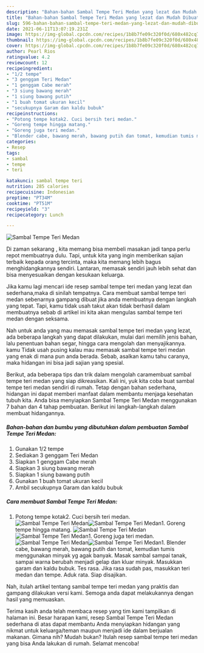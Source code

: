 ```yaml
---
description: "Bahan-bahan Sambal Tempe Teri Medan yang lezat dan Mudah Dibuat"
title: "Bahan-bahan Sambal Tempe Teri Medan yang lezat dan Mudah Dibuat"
slug: 596-bahan-bahan-sambal-tempe-teri-medan-yang-lezat-dan-mudah-dibuat
date: 2021-06-11T13:07:19.231Z
image: https://img-global.cpcdn.com/recipes/1b8b7fe09c320f0d/680x482cq70/sambal-tempe-teri-medan-foto-resep-utama.jpg
thumbnail: https://img-global.cpcdn.com/recipes/1b8b7fe09c320f0d/680x482cq70/sambal-tempe-teri-medan-foto-resep-utama.jpg
cover: https://img-global.cpcdn.com/recipes/1b8b7fe09c320f0d/680x482cq70/sambal-tempe-teri-medan-foto-resep-utama.jpg
author: Pearl Rios
ratingvalue: 4.2
reviewcount: 12
recipeingredient:
- "1/2 tempe"
- "3 genggam Teri Medan"
- "1 genggam Cabe merah"
- "3 siung bawang merah"
- "1 siung bawang putih"
- "1 buah tomat ukuran kecil"
- "secukupnya Garam dan kaldu bubuk"
recipeinstructions:
- "Potong tempe kotak2. Cuci bersih teri medan."
- "Goreng tempe hingga matang."
- "Goreng juga teri medan."
- "Blender cabe, bawang merah, bawang putih dan tomat, kemudian tumis menggunakan minyak yg agak banyak. Masak sambal sampai tanak, sampai warna berubah menjadi gelap dan kluar minyak. Masukkan garam dan kaldu bubuk. Tes rasa. Jika rasa sudah pas, masukkan teri medan dan tempe. Aduk rata. Siap disajikan."
categories:
- Resep
tags:
- sambal
- tempe
- teri

katakunci: sambal tempe teri 
nutrition: 285 calories
recipecuisine: Indonesian
preptime: "PT34M"
cooktime: "PT51M"
recipeyield: "3"
recipecategory: Lunch

---
```



![Sambal Tempe Teri Medan](https://img-global.cpcdn.com/recipes/1b8b7fe09c320f0d/680x482cq70/sambal-tempe-teri-medan-foto-resep-utama.jpg)

Di zaman  sekarang , kita memang bisa membeli masakan jadi tanpa perlu repot membuatnya dulu. Tapi, untuk kita yang ingin memberikan sajian terbaik kepada orang tercinta, maka kita memang lebih bagus menghidangkannya sendiri. Lantaran, memasak sendiri jauh lebih sehat dan bisa menyesuaikan dengan kesukaan keluarga.

Jika kamu lagi mencari ide resep sambal tempe teri medan yang lezat dan sederhana,maka di sinilah tempatnya. Cara membuat sambal tempe teri medan  sebenarnya gampang dibuat jika anda membuatnya dengan langkah yang tepat. Tapi, kamu tidak usah takut akan tidak berhasil dalam membuatnya 
sebab di artikel ini kita akan mengulas sambal tempe teri medan dengan seksama.  



Nah untuk anda yang mau memasak sambal tempe teri medan yang lezat, ada beberapa langkah yang dapat dilakukan, mulai dari memilih jenis bahan, lalu penentuan bahan segar, hingga cara mengolah dan menyajikannya. kamu Tidak usah pusing kalau mau memasak sambal tempe teri medan yang enak di mana pun anda berada. Sebab, asalkan kamu  tahu caranya, maka hidangan ini bisa jadi sajian yang spesial.

Berikut, ada beberapa tips dan trik dalam mengolah caramembuat sambal tempe teri medan yang siap dikreasikan. Kali ini, yuk kita coba buat sambal tempe teri medan sendiri di rumah. Tetap dengan bahan sederhana, hidangan ini dapat memberi manfaat dalam membantu menjaga kesehatan tubuh kita. Anda bisa menyiapkan Sambal Tempe Teri Medan menggunakan 7 bahan dan 4 tahap pembuatan. Berikut ini langkah-langkah dalam membuat hidangannya.

<!--inarticleads1-->

##### Bahan-bahan dan bumbu yang dibutuhkan dalam pembuatan Sambal Tempe Teri Medan:

1. Gunakan 1/2 tempe
1. Sediakan 3 genggam Teri Medan
1. Siapkan 1 genggam Cabe merah
1. Siapkan 3 siung bawang merah
1. Siapkan 1 siung bawang putih
1. Gunakan 1 buah tomat ukuran kecil
1. Ambil secukupnya Garam dan kaldu bubuk




<!--inarticleads2-->

##### Cara membuat Sambal Tempe Teri Medan:

1. Potong tempe kotak2. Cuci bersih teri medan.
<img src="https://img-global.cpcdn.com/steps/b1e546be6773e1ed/160x128cq70/sambal-tempe-teri-medan-langkah-memasak-1-foto.jpg" alt="Sambal Tempe Teri Medan"><img src="https://img-global.cpcdn.com/steps/c8a56d340986acee/160x128cq70/sambal-tempe-teri-medan-langkah-memasak-1-foto.jpg" alt="Sambal Tempe Teri Medan">1. Goreng tempe hingga matang.
<img src="https://img-global.cpcdn.com/steps/c0e2675208eaf46a/160x128cq70/sambal-tempe-teri-medan-langkah-memasak-2-foto.jpg" alt="Sambal Tempe Teri Medan"><img src="https://img-global.cpcdn.com/steps/e6aab25493cb898d/160x128cq70/sambal-tempe-teri-medan-langkah-memasak-2-foto.jpg" alt="Sambal Tempe Teri Medan">1. Goreng juga teri medan.
<img src="https://img-global.cpcdn.com/steps/61c1a976d47714d0/160x128cq70/sambal-tempe-teri-medan-langkah-memasak-3-foto.jpg" alt="Sambal Tempe Teri Medan"><img src="https://img-global.cpcdn.com/steps/27581b5d0e0dac62/160x128cq70/sambal-tempe-teri-medan-langkah-memasak-3-foto.jpg" alt="Sambal Tempe Teri Medan">1. Blender cabe, bawang merah, bawang putih dan tomat, kemudian tumis menggunakan minyak yg agak banyak. Masak sambal sampai tanak, sampai warna berubah menjadi gelap dan kluar minyak. Masukkan garam dan kaldu bubuk. Tes rasa. Jika rasa sudah pas, masukkan teri medan dan tempe. Aduk rata. Siap disajikan.




Nah, itulah artikel tentang  sambal tempe teri medan  yang praktis dan gampang dilakukan versi kami. Semoga anda dapat melakukannya dengan hasil yang memuaskan. 

Terima kasih anda telah membaca resep yang tim kami tampilkan di halaman ini. Besar harapan kami, resep  Sambal Tempe Teri Medan sederhana di atas dapat membantu Anda menyiapkan hidangan yang nikmat untuk keluarga/teman maupun menjadi ide dalam berjualan makanan. Gimana nih? Mudah bukan? Itulah resep sambal tempe teri medan yang bisa Anda lakukan di rumah. Selamat mencoba!


